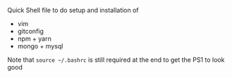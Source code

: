 Quick Shell file to do setup and installation of 

* vim 
* gitconfig
* npm + yarn
* mongo + mysql

Note that `source ~/.bashrc` is still required at the end to get the PS1 to look good
